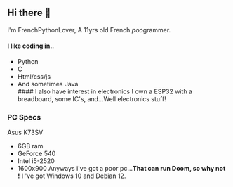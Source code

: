 ## Hi there 👋
I'm FrenchPythonLover, A 11yrs old French *poo*grammer.
#### I like coding in..
- Python
- C
- Html/css/js
- And sometimes Java<br>
#### I also have interest in electronics
I own a ESP32 with a breadboard, some IC's, and...Well electronics stuff!
### PC Specs
Asus K73SV
- 6GB ram
- GeForce 540
- Intel i5-2520
- 1600x900
Anyways i've got a poor pc...**That can run Doom, so why not !**
I 've got Windows 10 and Debian 12.
